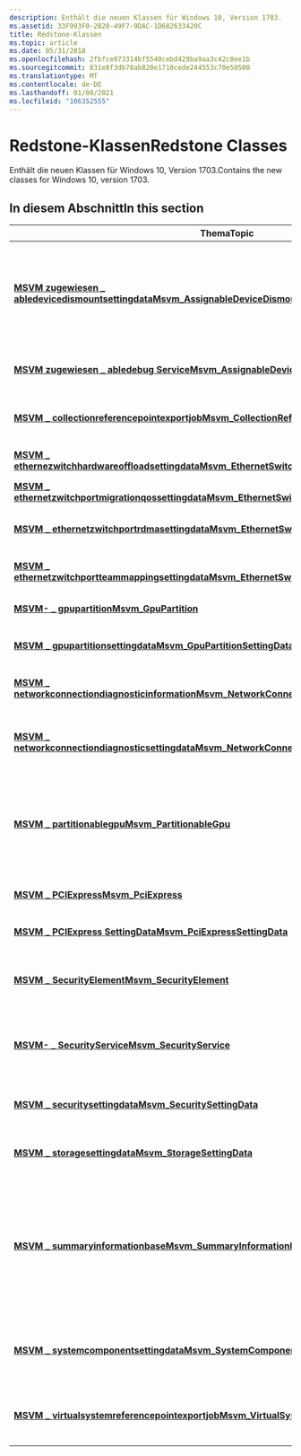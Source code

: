 ```yaml
---
description: Enthält die neuen Klassen für Windows 10, Version 1703.
ms.assetid: 33F993F0-2B20-49F7-9DAC-1D682633420C
title: Redstone-Klassen
ms.topic: article
ms.date: 05/31/2018
ms.openlocfilehash: 2fbfce073314bf5540cebd429ba9aa3c42c8ee1b
ms.sourcegitcommit: 831e8f3db78ab820e1710cede244553c70e50500
ms.translationtype: MT
ms.contentlocale: de-DE
ms.lasthandoff: 01/08/2021
ms.locfileid: "106352555"
---
```

# <a name="redstone-classes"></a><span data-ttu-id="81d34-103">Redstone-Klassen</span><span class="sxs-lookup"><span data-stu-id="81d34-103">Redstone Classes</span></span>

<span data-ttu-id="81d34-104">Enthält die neuen Klassen für Windows 10, Version 1703.</span><span class="sxs-lookup"><span data-stu-id="81d34-104">Contains the new classes for Windows 10, version 1703.</span></span>

## <a name="in-this-section"></a><span data-ttu-id="81d34-105">In diesem Abschnitt</span><span class="sxs-lookup"><span data-stu-id="81d34-105">In this section</span></span>



| <span data-ttu-id="81d34-106">Thema</span><span class="sxs-lookup"><span data-stu-id="81d34-106">Topic</span></span>                                                                                                                | <span data-ttu-id="81d34-107">BESCHREIBUNG</span><span class="sxs-lookup"><span data-stu-id="81d34-107">Description</span></span>                                                                                                                                                                                                                                                                                               |
|----------------------------------------------------------------------------------------------------------------------|-----------------------------------------------------------------------------------------------------------------------------------------------------------------------------------------------------------------------------------------------------------------------------------------------------------|
| [<span data-ttu-id="81d34-108">**MSVM zugewiesen \_ abledevicedismountsettingdata**</span><span class="sxs-lookup"><span data-stu-id="81d34-108">**Msvm\_AssignableDeviceDismountSettingData**</span></span>](msvm-assignabledevicedismountsettingdata.md)<br/>             | <span data-ttu-id="81d34-109">Stellt die Einstellungen eines zu importierenden virtuellen Systems dar.</span><span class="sxs-lookup"><span data-stu-id="81d34-109">Represents the settings of a virtual system to import.</span></span> <span data-ttu-id="81d34-110">Wird von der [**Methode zum Aufheben der Einbindung**](msvm-assignabledeviceservice-dismountassignabledevice.md) der [**MSVM-Klasse " \_ Zustell barkeit**](msvm-assignabledeviceservice.md) " verwendet.</span><span class="sxs-lookup"><span data-stu-id="81d34-110">Used by the [**Dismount**](msvm-assignabledeviceservice-dismountassignabledevice.md) method of the [**Msvm\_AssignableDeviceService**](msvm-assignabledeviceservice.md) class.</span></span><br/>                                                        |
| [<span data-ttu-id="81d34-111">**MSVM zugewiesen \_ abledebug Service**</span><span class="sxs-lookup"><span data-stu-id="81d34-111">**Msvm\_AssignableDeviceService**</span></span>](msvm-assignabledeviceservice.md)<br/>                                     | <span data-ttu-id="81d34-112">Verwaltet die zustellbaren Geräte auf einem Host Computersystem.</span><span class="sxs-lookup"><span data-stu-id="81d34-112">Manages the assignable devices on a host computer system.</span></span><br/>                                                                                                                                                                                                                                      |
| [<span data-ttu-id="81d34-113">**MSVM \_ collectionreferencepointexportjob**</span><span class="sxs-lookup"><span data-stu-id="81d34-113">**Msvm\_CollectionReferencePointExportJob**</span></span>](msvm-collectionreferencepointexportjob.md)<br/>                 | <span data-ttu-id="81d34-114">Diese Klasse stellt einen Sammlungs Referenz-Export Vorgangs Auftrag dar.</span><span class="sxs-lookup"><span data-stu-id="81d34-114">This class represents a collection reference point export operation job.</span></span><br/>                                                                                                                                                                                                                       |
| [<span data-ttu-id="81d34-115">**MSVM \_ ethernezwitchhardwareoffloadsettingdata**</span><span class="sxs-lookup"><span data-stu-id="81d34-115">**Msvm\_EthernetSwitchHardwareOffloadSettingData**</span></span>](msvm-ethernetswitchhardwareoffloadsettingdata.md)<br/>   | <span data-ttu-id="81d34-116">Stellt die Einstellungen für die Auslagerungs Auslagerung dar.</span><span class="sxs-lookup"><span data-stu-id="81d34-116">Represents the switch offload settings.</span></span><br/>                                                                                                                                                                                                                                                        |
| [<span data-ttu-id="81d34-117">**MSVM \_ ethernetzwitchportmigrationqossettingdata**</span><span class="sxs-lookup"><span data-stu-id="81d34-117">**Msvm\_EthernetSwitchPortMigrationQosSettingData**</span></span>](msvm-ethernetswitchportmigrationqossettingdata.md)<br/> | <span data-ttu-id="81d34-118">Stellt die VFP-QoS-Einstellungen dar.</span><span class="sxs-lookup"><span data-stu-id="81d34-118">Represents the VFP QOS settings.</span></span><br/>                                                                                                                                                                                                                                                               |
| [<span data-ttu-id="81d34-119">**MSVM \_ ethernetzwitchportrdmasettingdata**</span><span class="sxs-lookup"><span data-stu-id="81d34-119">**Msvm\_EthernetSwitchPortRdmaSettingData**</span></span>](msvm-ethernetswitchportrdmasettingdata.md)<br/>                 | <span data-ttu-id="81d34-120">Stellt die RDMA-Funktions Einstellungsdaten für den Port dar.</span><span class="sxs-lookup"><span data-stu-id="81d34-120">Represents the port RDMA feature setting data.</span></span><br/>                                                                                                                                                                                                                                                 |
| [<span data-ttu-id="81d34-121">**MSVM \_ ethernetzwitchportteammappingsettingdata**</span><span class="sxs-lookup"><span data-stu-id="81d34-121">**Msvm\_EthernetSwitchPortTeamMappingSettingData**</span></span>](msvm-ethernetswitchportteammappingsettingdata.md)<br/>   | <span data-ttu-id="81d34-122">Stellt die Einstellungsdaten für die Port Team Zuordnung dar.</span><span class="sxs-lookup"><span data-stu-id="81d34-122">Represents the port team mapping feature setting data.</span></span><br/>                                                                                                                                                                                                                                         |
| [<span data-ttu-id="81d34-123">**MSVM- \_ gpupartition**</span><span class="sxs-lookup"><span data-stu-id="81d34-123">**Msvm\_GpuPartition**</span></span>](msvm-gpupartition.md)<br/>                                                           | <span data-ttu-id="81d34-124">Stellt den Status der GPU-Partition dar.</span><span class="sxs-lookup"><span data-stu-id="81d34-124">Represents the state of the GPU partition.</span></span><br/>                                                                                                                                                                                                                                                     |
| [<span data-ttu-id="81d34-125">**MSVM \_ gpupartitionsettingdata**</span><span class="sxs-lookup"><span data-stu-id="81d34-125">**Msvm\_GpuPartitionSettingData**</span></span>](msvm-gpupartitionsettingdata.md)<br/>                                     | <span data-ttu-id="81d34-126">Stellt den konfigurierten Status eines GPU-Partitions Geräts dar.</span><span class="sxs-lookup"><span data-stu-id="81d34-126">Represents the configured state of a GPU partition device.</span></span><br/>                                                                                                                                                                                                                                     |
| [<span data-ttu-id="81d34-127">**MSVM \_ networkconnectiondiagnosticinformation**</span><span class="sxs-lookup"><span data-stu-id="81d34-127">**Msvm\_NetworkConnectionDiagnosticInformation**</span></span>](msvm-networkconnectiondiagnosticinformation.md)<br/>       | <span data-ttu-id="81d34-128">Enthält Informationen über die Netzwerk Konnektivität für eine virtuelle Maschine.</span><span class="sxs-lookup"><span data-stu-id="81d34-128">Provides information about the network connectivity for a virtual machine.</span></span><br/>                                                                                                                                                                                                                     |
| [<span data-ttu-id="81d34-129">**MSVM \_ networkconnectiondiagnosticsettingdata**</span><span class="sxs-lookup"><span data-stu-id="81d34-129">**Msvm\_NetworkConnectionDiagnosticSettingData**</span></span>](msvm-networkconnectiondiagnosticsettingdata.md)<br/>       | <span data-ttu-id="81d34-130">Stellt die Einstellungen dar, die zum Testen der Netzwerk Konnektivität einer virtuellen Maschine verwendet werden.</span><span class="sxs-lookup"><span data-stu-id="81d34-130">Represents the settings used to test the network connectivity of a virtual machine.</span></span> <br/>                                                                                                                                                                                                           |
| [<span data-ttu-id="81d34-131">**MSVM \_ partitionablegpu**</span><span class="sxs-lookup"><span data-stu-id="81d34-131">**Msvm\_PartitionableGpu**</span></span>](msvm-partitionablegpu.md)<br/>                                                   | <span data-ttu-id="81d34-132">Stellt eine Partitionier Bare GPU dar.</span><span class="sxs-lookup"><span data-stu-id="81d34-132">Represents a partitionable GPU.</span></span> <span data-ttu-id="81d34-133">Jede GPU kann in eine Reihe von GPU-Partitionen aufgeteilt werden, die einem virtuellen Computer als vgpu zugewiesen werden können.</span><span class="sxs-lookup"><span data-stu-id="81d34-133">Each GPU can be sliced into a number of GPU partitions, which can be assigned to a virtual machine as a vGPU.</span></span><br/>                                                                                                                                                  |
| [<span data-ttu-id="81d34-134">**MSVM \_ PCIExpress**</span><span class="sxs-lookup"><span data-stu-id="81d34-134">**Msvm\_PciExpress**</span></span>](msvm-pciexpress.md)<br/>                                                               | <span data-ttu-id="81d34-135">Stellt den Zustand des PCI Express-Ports dar.</span><span class="sxs-lookup"><span data-stu-id="81d34-135">Represents the state of the PCI Express port.</span></span><br/>                                                                                                                                                                                                                                                  |
| [<span data-ttu-id="81d34-136">**MSVM \_ PCIExpress SettingData**</span><span class="sxs-lookup"><span data-stu-id="81d34-136">**Msvm\_PciExpressSettingData**</span></span>](msvm-pciexpresssettingdata.md)<br/>                                         | <span data-ttu-id="81d34-137">Stellt den konfigurierten Status eines PCI Express-Ports dar.</span><span class="sxs-lookup"><span data-stu-id="81d34-137">Represents the configured state of a PCI Express port.</span></span><br/>                                                                                                                                                                                                                                         |
| [<span data-ttu-id="81d34-138">**MSVM \_ SecurityElement**</span><span class="sxs-lookup"><span data-stu-id="81d34-138">**Msvm\_SecurityElement**</span></span>](msvm-securityelement.md)<br/>                                                     | <span data-ttu-id="81d34-139">Stellt die Lauf Zeit Sicherheitseinstellungen eines [**CIM- \_ Computer Systems**](cim-computersystem.md)dar.</span><span class="sxs-lookup"><span data-stu-id="81d34-139">Represents the runtime security settings of a [**CIM\_ComputerSystem**](cim-computersystem.md).</span></span><br/>                                                                                                                                                                                               |
| [<span data-ttu-id="81d34-140">**MSVM- \_ SecurityService**</span><span class="sxs-lookup"><span data-stu-id="81d34-140">**Msvm\_SecurityService**</span></span>](msvm-securityservice.md)<br/>                                                     | <span data-ttu-id="81d34-141">Stellt den Sicherheitsdienst dar.</span><span class="sxs-lookup"><span data-stu-id="81d34-141">Represents the security service.</span></span> <span data-ttu-id="81d34-142">Sie wird zum Konfigurieren der Sicherheitseinstellungen virtueller Systeme verwendet.</span><span class="sxs-lookup"><span data-stu-id="81d34-142">It is used for configuring virtual system security settings.</span></span><br/>                                                                                                                                                                                                  |
| [<span data-ttu-id="81d34-143">**MSVM \_ securitysettingdata**</span><span class="sxs-lookup"><span data-stu-id="81d34-143">**Msvm\_SecuritySettingData**</span></span>](msvm-securitysettingdata.md)<br/>                                             | <span data-ttu-id="81d34-144">Stellt den konfigurierten Zustand der Sicherheitseinstellungen für dar.</span><span class="sxs-lookup"><span data-stu-id="81d34-144">Represents the configured state of the security settings for</span></span> <br/>                                                                                                                                                                                                                                  |
| [<span data-ttu-id="81d34-145">**MSVM \_ storagesettingdata**</span><span class="sxs-lookup"><span data-stu-id="81d34-145">**Msvm\_StorageSettingData**</span></span>](msvm-storagesettingdata.md)<br/>                                               | <span data-ttu-id="81d34-146">Stellt die Speicher spezifischen Einstellungen für ein virtuelles System dar.</span><span class="sxs-lookup"><span data-stu-id="81d34-146">Represents the storage-specific settings for a virtual system.</span></span><br/>                                                                                                                                                                                                                                 |
| [<span data-ttu-id="81d34-147">**MSVM \_ summaryinformationbase**</span><span class="sxs-lookup"><span data-stu-id="81d34-147">**Msvm\_SummaryInformationBase**</span></span>](msvm-summaryinformationbase.md)<br/>                                       | <span data-ttu-id="81d34-148">Wird in der [**getsummaryinformation**](getsummaryinformation-msvm-virtualsystemmanagementservice.md) -Methode in der [**MSVM \_ virtualsystemmanagementservice**](msvm-virtualsystemmanagementservice.md) -Klasse verwendet, um schnell allgemeine Informationen abzurufen, die sich auf ein virtuelles System oder eine Momentaufnahme beziehen.</span><span class="sxs-lookup"><span data-stu-id="81d34-148">Used in the [**GetSummaryInformation**](getsummaryinformation-msvm-virtualsystemmanagementservice.md) method in the [**Msvm\_VirtualSystemManagementService**](msvm-virtualsystemmanagementservice.md) class to quickly retrieve common information related to a virtual system or snapshot.</span></span><br/> |
| [<span data-ttu-id="81d34-149">**MSVM \_ systemcomponentsettingdata**</span><span class="sxs-lookup"><span data-stu-id="81d34-149">**Msvm\_SystemComponentSettingData**</span></span>](msvm-systemcomponentsettingdata.md)<br/>                               | <span data-ttu-id="81d34-150">Eine generische Basisklasse zum Festlegen von Daten Klassen, die Komponenten eines virtuellen Systems darstellen.</span><span class="sxs-lookup"><span data-stu-id="81d34-150">A generic base class for setting data classes representing components of a virtual system.</span></span><br/>                                                                                                                                                                                                     |
| [<span data-ttu-id="81d34-151">**MSVM \_ virtualsystemreferencepointexportjob**</span><span class="sxs-lookup"><span data-stu-id="81d34-151">**Msvm\_VirtualSystemReferencePointExportJob**</span></span>](msvm-virtualsystemreferencepointexportjob.md)<br/>           | <span data-ttu-id="81d34-152">Diese Klasse stellt einen Auftrag für den Export Vorgang eines virtuellen System-Referenz Punkts dar.</span><span class="sxs-lookup"><span data-stu-id="81d34-152">This class represents a virtual system reference point export operation job.</span></span><br/>                                                                                                                                                                                                                   |



 

 

 




